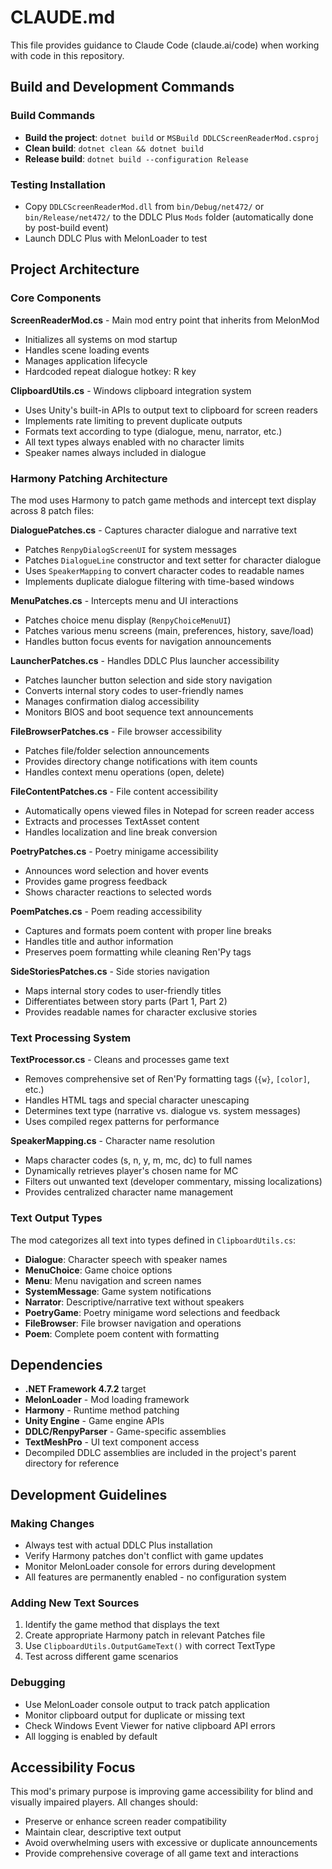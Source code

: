 # CLAUDE.md

This file provides guidance to Claude Code (claude.ai/code) when working with code in this repository.

## Build and Development Commands

### Build Commands

- **Build the project**: `dotnet build` or `MSBuild DDLCScreenReaderMod.csproj`
- **Clean build**: `dotnet clean && dotnet build`
- **Release build**: `dotnet build --configuration Release`

### Testing Installation

- Copy `DDLCScreenReaderMod.dll` from `bin/Debug/net472/` or `bin/Release/net472/` to the DDLC Plus `Mods` folder (automatically done by post-build event)
- Launch DDLC Plus with MelonLoader to test

## Project Architecture

### Core Components

**ScreenReaderMod.cs** - Main mod entry point that inherits from MelonMod

- Initializes all systems on mod startup
- Handles scene loading events
- Manages application lifecycle
- Hardcoded repeat dialogue hotkey: R key

**ClipboardUtils.cs** - Windows clipboard integration system

- Uses Unity's built-in APIs to output text to clipboard for screen readers
- Implements rate limiting to prevent duplicate outputs
- Formats text according to type (dialogue, menu, narrator, etc.)
- All text types always enabled with no character limits
- Speaker names always included in dialogue

### Harmony Patching Architecture

The mod uses Harmony to patch game methods and intercept text display across 8 patch files:

**DialoguePatches.cs** - Captures character dialogue and narrative text

- Patches `RenpyDialogScreenUI` for system messages
- Patches `DialogueLine` constructor and text setter for character dialogue
- Uses `SpeakerMapping` to convert character codes to readable names
- Implements duplicate dialogue filtering with time-based windows

**MenuPatches.cs** - Intercepts menu and UI interactions

- Patches choice menu display (`RenpyChoiceMenuUI`)
- Patches various menu screens (main, preferences, history, save/load)
- Handles button focus events for navigation announcements

**LauncherPatches.cs** - Handles DDLC Plus launcher accessibility

- Patches launcher button selection and side story navigation
- Converts internal story codes to user-friendly names
- Manages confirmation dialog accessibility
- Monitors BIOS and boot sequence text announcements

**FileBrowserPatches.cs** - File browser accessibility

- Patches file/folder selection announcements
- Provides directory change notifications with item counts
- Handles context menu operations (open, delete)

**FileContentPatches.cs** - File content accessibility

- Automatically opens viewed files in Notepad for screen reader access
- Extracts and processes TextAsset content
- Handles localization and line break conversion

**PoetryPatches.cs** - Poetry minigame accessibility

- Announces word selection and hover events
- Provides game progress feedback
- Shows character reactions to selected words

**PoemPatches.cs** - Poem reading accessibility

- Captures and formats poem content with proper line breaks
- Handles title and author information
- Preserves poem formatting while cleaning Ren'Py tags

**SideStoriesPatches.cs** - Side stories navigation

- Maps internal story codes to user-friendly titles
- Differentiates between story parts (Part 1, Part 2)
- Provides readable names for character exclusive stories

### Text Processing System

**TextProcessor.cs** - Cleans and processes game text

- Removes comprehensive set of Ren'Py formatting tags (`{w}`, `[color]`, etc.)
- Handles HTML tags and special character unescaping
- Determines text type (narrative vs. dialogue vs. system messages)
- Uses compiled regex patterns for performance

**SpeakerMapping.cs** - Character name resolution

- Maps character codes (s, n, y, m, mc, dc) to full names
- Dynamically retrieves player's chosen name for MC
- Filters out unwanted text (developer commentary, missing localizations)
- Provides centralized character name management

### Text Output Types

The mod categorizes all text into types defined in `ClipboardUtils.cs`:

- **Dialogue**: Character speech with speaker names
- **MenuChoice**: Game choice options
- **Menu**: Menu navigation and screen names
- **SystemMessage**: Game system notifications
- **Narrator**: Descriptive/narrative text without speakers
- **PoetryGame**: Poetry minigame word selections and feedback
- **FileBrowser**: File browser navigation and operations
- **Poem**: Complete poem content with formatting

## Dependencies

- **.NET Framework 4.7.2** target
- **MelonLoader** - Mod loading framework
- **Harmony** - Runtime method patching
- **Unity Engine** - Game engine APIs
- **DDLC/RenpyParser** - Game-specific assemblies
- **TextMeshPro** - UI text component access
- Decompiled DDLC assemblies are included in the project's parent directory for reference

## Development Guidelines

### Making Changes

- Always test with actual DDLC Plus installation
- Verify Harmony patches don't conflict with game updates
- Monitor MelonLoader console for errors during development
- All features are permanently enabled - no configuration system

### Adding New Text Sources

1. Identify the game method that displays the text
2. Create appropriate Harmony patch in relevant Patches file
3. Use `ClipboardUtils.OutputGameText()` with correct TextType
4. Test across different game scenarios

### Debugging

- Use MelonLoader console output to track patch application
- Monitor clipboard output for duplicate or missing text
- Check Windows Event Viewer for native clipboard API errors
- All logging is enabled by default

## Accessibility Focus

This mod's primary purpose is improving game accessibility for blind and visually impaired players. All changes should:

- Preserve or enhance screen reader compatibility
- Maintain clear, descriptive text output
- Avoid overwhelming users with excessive or duplicate announcements
- Provide comprehensive coverage of all game text and interactions